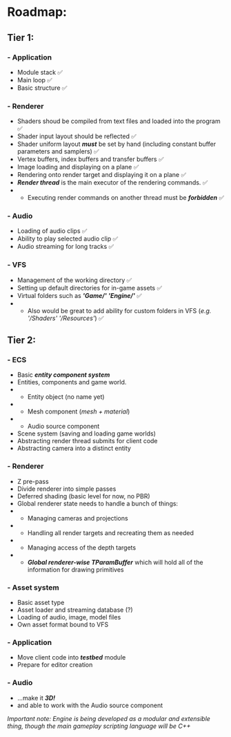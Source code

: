 Roadmap:
===============================
## Tier 1:

### - Application
* Module stack ✅
* Main loop ✅
* Basic structure ✅

### - Renderer
* Shaders shoud be compiled from text files and loaded into the program ✅
* Shader input layout should be reflected ✅
* Shader uniform layout ***must*** be set by hand (including constant buffer parameters and samplers) ✅
* Vertex buffers, index buffers and transfer buffers ✅
* Image loading and displaying on a plane ✅
* Rendering onto render target and displaying it on a plane ✅
* ***Render thread*** is the main executor of the rendering commands. ✅ 
* * Executing render commands on another thread must be ***forbidden*** ✅

### - Audio
* Loading of audio clips ✅
* Ability to play selected audio clip ✅
* Audio streaming for long tracks ✅

### - VFS
* Management of the working directory ✅
* Setting up default directories for in-game assets ✅
* Virtual folders such as ***'Game/'*** ***'Engine/'*** ✅ 
* * Also would be great to add ability for custom folders in VFS (*e.g. '/Shaders' '/Resources'*) ✅

## Tier 2:

### - ECS
* Basic ***entity component system***
* Entities, components and game world.
* * Entity object (no name yet)
* * Mesh component (*mesh + material*)
* * Audio source component
* Scene system (saving and loading game worlds)
* Abstracting render thread submits for client code
* Abstracting camera into a distinct entity

### - Renderer
* Z pre-pass
* Divide renderer into simple passes
* Deferred shading (basic level for now, no PBR)
* Global renderer state needs to handle a bunch of things:
* * Managing cameras and projections
* * Handling all render targets and recreating them as needed
* * Managing access of the depth targets
* * ***Global renderer-wise TParamBuffer*** which will hold all of the information for drawing primitives

### - Asset system
* Basic asset type
* Asset loader and streaming database (?)
* Loading of audio, image, model files
* Own asset format bound to VFS

### - Application
 * Move client code into ***testbed*** module
 * Prepare for editor creation

### - Audio

* ...make it ***3D!***
* and able to work with the Audio source component

*Important note: Engine is being developed as a modular and extensible thing, though the main gameplay scripting language will be C++*